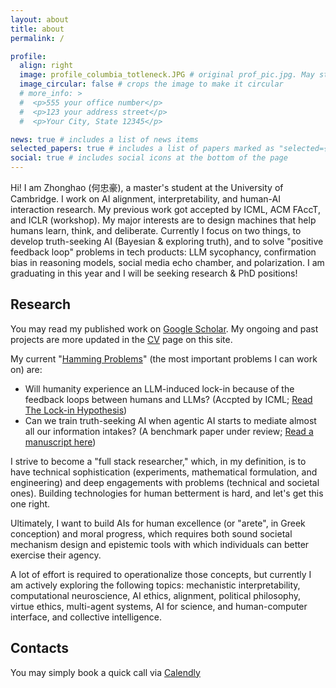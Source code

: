 ```yaml
---
layout: about
title: about
permalink: /

profile:
  align: right
  image: profile_columbia_totleneck.JPG # original prof_pic.jpg. May still persist in different locations.
  image_circular: false # crops the image to make it circular
  # more_info: >
  #  <p>555 your office number</p>
  #  <p>123 your address street</p>
  #  <p>Your City, State 12345</p>

news: true # includes a list of news items
selected_papers: true # includes a list of papers marked as "selected={true}"
social: true # includes social icons at the bottom of the page
---
```

Hi! I am Zhonghao (何忠豪), a master's student at the University of Cambridge. I work on AI alignment, interpretability, and human-AI interaction research. My previous work got accepted by ICML, ACM FAccT, and ICLR (workshop). My major interests are to design machines that help humans learn, think, and deliberate. Currently I focus on two things, to develop truth-seeking AI (Bayesian & exploring truth), and to solve "positive feedback loop" problems in tech products: LLM sycophancy, confirmation bias in reasoning models, social media echo chamber, and polarization.  I am graduating in this year and I will be seeking research & PhD positions! 

## Research

You may read my published work on [Google Scholar](https://scholar.google.com/citations?user=PuUcZTYAAAAJ&hl=en&oi=ao). My ongoing and past projects are more updated in the [CV](https://hezhonghao.github.io/cv/#projects-1) page on this site.

My current "[Hamming Problems](https://www.cs.virginia.edu/~robins/YouAndYourResearch.html)" (the most important problems I can work on) are:

- Will humanity experience an LLM-induced lock-in because of the feedback loops between humans and LLMs? (Accpted by ICML; [Read The Lock-in Hypothesis](https://thelockinhypothesis.com))
- Can we train truth-seeking AI when agentic AI starts to mediate almost all our information intakes? (A benchmark paper under review; [Read a manuscript here](https://docs.google.com/document/d/1rHhOVqLlEMwZYJ7p520P9Qctjj52LlU0y6tza32xENo/edit?tab=t.0#heading=h.570sa3ncv5hw))

I strive to become a "full stack researcher," which, in my definition, is to have technical sophistication (experiments, mathematical formulation, and engineering) and deep engagements with problems (technical and societal ones). Building technologies for human betterment is hard, and let's get this one right.

Ultimately, I want to build AIs for human excellence (or "arete", in Greek conception) and moral progress, which requires both sound societal mechanism design and epistemic tools with which individuals can better exercise their agency.

A lot of effort is required to operationalize those concepts, but currently I am actively exploring the following topics: mechanistic interpretability, computational neuroscience, AI ethics, alignment, political philosophy, virtue ethics, multi-agent systems, AI for science, and human-computer interface, and collective intelligence.

## Contacts

You may simply book a quick call via [Calendly](https://calendly.com/hezhonghao) <!---You may drop me an email at hezhonghao2030@gmail.com--->
